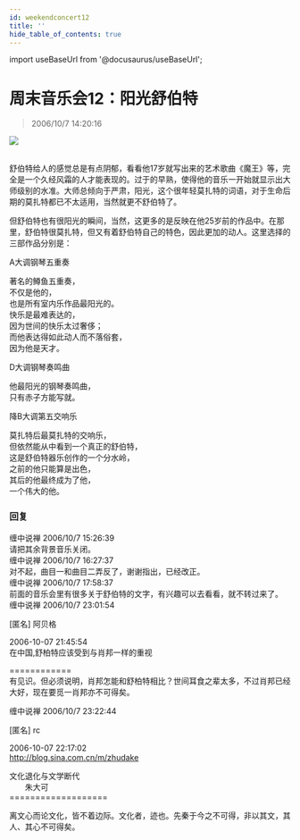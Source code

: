 ```yaml
---
id: weekendconcert12
title: ''
hide_table_of_contents: true
---
```


import useBaseUrl from '@docusaurus/useBaseUrl';

# 周末音乐会12：阳光舒伯特

> 2006/10/7 14:20:16

<div style={{textAlign: 'center'}}>
<img src={useBaseUrl('/img/music/weekendconcert12/1.jpeg')} /><br/><br/>
</div>

舒伯特给人的感觉总是有点阴郁，看看他17岁就写出来的艺术歌曲《魔王》等，完全是一个久经风霜的人才能表现的。过于的早熟，使得他的音乐一开始就显示出大师级别的水准。大师总倾向于严肃，阳光，这个很年轻莫扎特的词语，对于生命后期的莫扎特都已不太适用，当然就更不舒伯特了。

但舒伯特也有很阳光的瞬间，当然，这更多的是反映在他25岁前的作品中。在那里，舒伯特很莫扎特，但又有着舒伯特自己的特色，因此更加的动人。这里选择的三部作品分别是：
 
<div style={{textAlign: 'center'}}>
<div style={{fontWeight: '500', fontSize: '18px', lineHeight: '180%', marginBottom: '10px'}}>
A大调钢琴五重奏
</div>
 
著名的鳟鱼五重奏，<br/>
不仅是他的，<br/>
也是所有室内乐作品最阳光的。<br/>
快乐是最难表达的，<br/>
因为世间的快乐太过奢侈；<br/>
而他表达得如此动人而不落俗套，<br/>
因为他是天才。
</div>
 

<div style={{textAlign: 'center'}}>
<div style={{fontWeight: '500', fontSize: '18px', lineHeight: '180%', marginTop: '30px', marginBottom: '10px'}}>
D大调钢琴奏鸣曲
</div>
 
他最阳光的钢琴奏鸣曲，<br/>
只有赤子方能写就。
</div>

<div style={{textAlign: 'center'}}>
<div style={{fontWeight: '500', fontSize: '18px', lineHeight: '180%', marginTop: '30px', marginBottom: '10px'}}>
降B大调第五交响乐
</div>
 
莫扎特后最莫扎特的交响乐，<br/>
但依然能从中看到一个真正的舒伯特，<br/>
这是舒伯特器乐创作的一个分水岭，<br/>
之前的他只能算是出色，<br/>
其后的他最终成为了他，<br/>
一个伟大的他。
</div>

### 回复

<div class='blog-comment'>
<span class='blog-comment-chan'>缠中说禅</span> 2006/10/7 15:26:39<br/>
请把其余背景音乐关闭。
</div>

<div class='blog-comment'>
<span class='blog-comment-chan'>缠中说禅</span> 2006/10/7 16:27:37<br/>
对不起，曲目一和曲目二弄反了，谢谢指出，已经改正。
</div>

<div class='blog-comment'>
<span class='blog-comment-chan'>缠中说禅</span> 2006/10/7 17:58:37<br/>
前面的音乐会里有很多关于舒伯特的文字，有兴趣可以去看看，就不转过来了。
</div>

<div class='blog-comment'>
<span class='blog-comment-chan'>缠中说禅</span> 2006/10/7 23:01:54<br/>

[匿名] 阿贝格 

 
2006-10-07 21:45:54 <br/>
在中国,舒柏特应该受到与肖邦一样的重视 
 
============<br/>
有见识。但必须说明，肖邦怎能和舒柏特相比？世间耳食之辈太多，不过肖邦已经大好，现在要觅一肖邦亦不可得矣。
</div>

<div class='blog-comment'>
<span class='blog-comment-chan'>缠中说禅</span> 2006/10/7 23:22:44<br/>

[匿名] rc 


2006-10-07 22:17:02 <br/>
http://blog.sina.com.cn/m/zhudake

文化退化与文学断代 <br/>
　　朱大可<br/>
===================<br/>

离文心而论文化，皆不着边际。文化者，迹也。先秦于今之不可得，非以其文，其人、其心不可得矣。
</div>